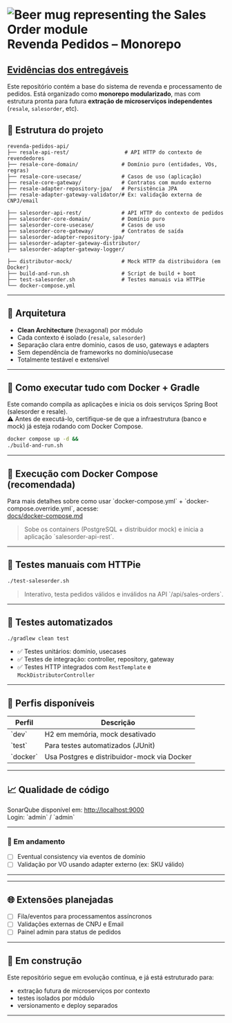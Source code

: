 # ![Beer mug representing the Sales Order module](salesorder-api-rest/src/main/resources/static/favicon.ico) Revenda Pedidos – Monorepo 

## [Evidências dos entregáveis](docs/EVIDENCES.md)

Este repositório contém a base do sistema de revenda e processamento de pedidos. Está organizado como **monorepo modularizado**, mas com estrutura pronta para futura **extração de microserviços independentes** (`resale`, `salesorder`, etc).

## 🧱 Estrutura do projeto

```text
revenda-pedidos-api/
├── resale-api-rest/                  # API HTTP do contexto de revendedores
├── resale-core-domain/              # Domínio puro (entidades, VOs, regras)
├── resale-core-usecase/             # Casos de uso (aplicação)
├── resale-core-gateway/             # Contratos com mundo externo
├── resale-adapter-repository-jpa/   # Persistência JPA
├── resale-adapter-gateway-validator/# Ex: validação externa de CNPJ/email

├── salesorder-api-rest/             # API HTTP do contexto de pedidos
├── salesorder-core-domain/          # Domínio puro
├── salesorder-core-usecase/         # Casos de uso
├── salesorder-core-gateway/         # Contratos de saída
├── salesorder-adapter-repository-jpa/
├── salesorder-adapter-gateway-distributor/
├── salesorder-adapter-gateway-logger/

├── distributor-mock/                # Mock HTTP da distribuidora (em Docker)
├── build-and-run.sh                 # Script de build + boot
├── test-salesorder.sh               # Testes manuais via HTTPie
└── docker-compose.yml
```

---

## 🧠 Arquitetura

- **Clean Architecture** (hexagonal) por módulo
- Cada contexto é isolado (`resale`, `salesorder`)
- Separação clara entre domínio, casos de uso, gateways e adapters
- Sem dependência de frameworks no domínio/usecase
- Totalmente testável e extensível

---

## 🐳 Como executar tudo com Docker + Gradle

Este comando compila as aplicações e inicia os dois serviços Spring Boot (salesorder e resale).  
⚠️ Antes de executá-lo, certifique-se de que a infraestrutura (banco e mock) já esteja rodando com Docker Compose.

```bash
docker compose up -d &&
./build-and-run.sh
```

---

## 🐳 Execução com Docker Compose (recomendada)

Para mais detalhes sobre como usar \`docker-compose.yml\` + \`docker-compose.override.yml\`, acesse:  
[docs/docker-compose.md](./docs/docker-compose.md)

> Sobe os containers (PostgreSQL + distribuidor mock) e inicia a aplicação \`salesorder-api-rest\`.

---

## 🧪 Testes manuais com HTTPie

```bash
./test-salesorder.sh
```

> Interativo, testa pedidos válidos e inválidos na API \`/api/sales-orders\`.

---

## 🧪 Testes automatizados

```bash
./gradlew clean test
```

- ✅ Testes unitários: domínio, usecases
- ✅ Testes de integração: controller, repository, gateway
- ✅ Testes HTTP integrados com `RestTemplate` e `MockDistributorController`

---

## 🧰 Perfis disponíveis

| Perfil     | Descrição                                   |
|------------|---------------------------------------------|
| \`dev\`    | H2 em memória, mock desativado              |
| \`test\`   | Para testes automatizados (JUnit)           |
| \`docker\` | Usa Postgres e distribuidor-mock via Docker |

---

## 📈 Qualidade de código

SonarQube disponível em: [http://localhost:9000](http://localhost:9000)  
Login: \`admin\` / \`admin\`

---


### 🚧 Em andamento

- [ ] Eventual consistency via eventos de domínio
- [ ] Validação por VO usando adapter externo (ex: SKU válido)

---


---

## 🌐 Extensões planejadas

- [ ] Fila/eventos para processamentos assíncronos
- [ ] Validações externas de CNPJ e Email
- [ ] Painel admin para status de pedidos

---

## 🚧 Em construção

Este repositório segue em evolução contínua, e já está estruturado para:

- extração futura de microserviços por contexto
- testes isolados por módulo
- versionamento e deploy separados

---

